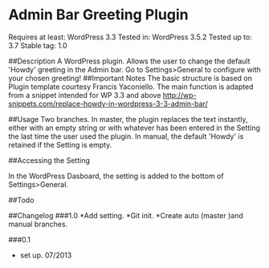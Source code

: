 
Admin Bar Greeting Plugin
=========================
Requires at least: WordPress 3.3
Tested in: WordPress 3.5.2
Tested up to: 3.7
Stable tag: 1.0

##Description
A WordPress plugin. Allows the user to change the default 'Howdy' greeting in the Admin bar. Go to Settings>General to configure with your chosen greeting!
##Important Notes
The basic structure is based on Plugin template courtesy Francis Yaconiello.
The main function is adapted from a snippet intended for WP 3.3 and above
http://wp-snippets.com/replace-howdy-in-wordpress-3-3-admin-bar/ 

##Usage
Two branches. In master, the plugin replaces the text instantly, either with an empty string or with whatever has been entered in the Setting the last time the user used the plugin.
In manual, the default 'Howdy' is retained if the Setting is empty.

##Accessing the Setting

In the WordPress Dasboard, the setting is added to the bottom of Settings>General.

##Todo

##Changelog
###1.0 
*Add setting.
*Git init.
*Create auto (master )and manual branches.

###0.1
* set up. 07/2013

